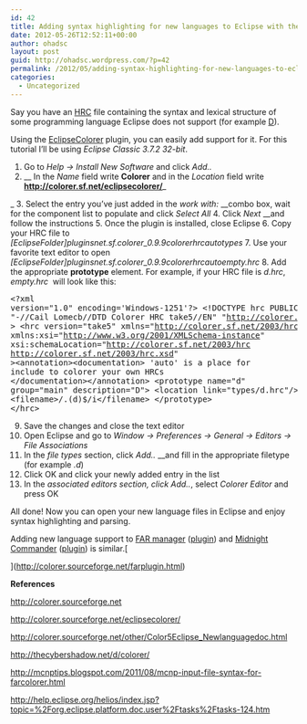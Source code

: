```yaml
---
id: 42
title: Adding syntax highlighting for new languages to Eclipse with the Colorer library
date: 2012-05-26T12:52:11+00:00
author: ohadsc
layout: post
guid: http://ohadsc.wordpress.com/?p=42
permalink: /2012/05/adding-syntax-highlighting-for-new-languages-to-eclipse-with-the-colorer-library/
categories:
  - Uncategorized
---
```

Say you have an [HRC](http://colorer.sourceforge.net/hrc-ref/index.html) file containing the syntax and lexical structure of some programming language Eclipse does not support (for example [D](http://thecybershadow.net/d/colorer/)).

Using the [EclipseColorer](http://colorer.sourceforge.net/eclipsecolorer/) plugin, you can easily add support for it. For this tutorial I&#8217;ll be using _Eclipse Classic 3.7.2 32-bit_.

  1. Go to _Help -> Install New Software_ and click _Add.._
  2. __ In the _Name_ field write **Colorer** and in the _Location_ field write **http://colorer.sf.net/eclipsecolorer/**_
  
_ 
  3. Select the entry you&#8217;ve just added in the _work with:_ __combo box, wait for the component list to populate and click _Select All_
  4. Click _Next_ __and follow the instructions
  5. Once the plugin is installed, close Eclipse
  6. Copy your HRC file to _[EclipseFolder]pluginsnet.sf.colorer_0.9.9colorerhrcautotypes_
  7. Use your favorite text editor to open _[EclipseFolder]pluginsnet.sf.colorer_0.9.9colorerhrcautoempty.hrc_
  8. Add the appropriate **prototype** element. For example, if your HRC file is _d.hrc_, _empty.hrc_  will look like this:  <pre class="brush: xml; title: ; notranslate" title="">&lt;?xml version="1.0" encoding='Windows-1251'?&gt;
 &lt;!DOCTYPE hrc PUBLIC
 "-//Cail Lomecb//DTD Colorer HRC take5//EN"
 "http://colorer.sf.net/2003/hrc.dtd"
 &gt;
 &lt;hrc version="take5" xmlns="http://colorer.sf.net/2003/hrc"
 xmlns:xsi="http://www.w3.org/2001/XMLSchema-instance"
 xsi:schemaLocation="http://colorer.sf.net/2003/hrc http://colorer.sf.net/2003/hrc.xsd"
 &gt;&lt;annotation&gt;&lt;documentation&gt;
 'auto' is a place for include
 to colorer your own HRCs
&lt;/documentation&gt;&lt;/annotation&gt;
&lt;prototype name="d" group="main" description="D"&gt;
 &lt;location link="types/d.hrc"/&gt;
 &lt;filename&gt;/.(d)$/i&lt;/filename&gt;
 &lt;/prototype&gt;
&lt;/hrc&gt; </pre>

  9. Save the changes and close the text editor
 10. Open Eclipse and go to _Window -> Preferences -> General -> Editors -> File Associations_
 11. In the _file types_ section, click _Add.._ __and fill in the appropriate filetype (for example _.d_)
 12. Click OK and click your newly added entry in the list
 13. In the ___associated editors_ section_, click Add.._, select _Colorer Editor_ and press OK

All done! Now you can open your new language files in Eclipse and enjoy syntax highlighting and parsing.

Adding new language support to [FAR manager](http://www.farmanager.com/) ([plugin](http://colorer.sourceforge.net/farplugin.html)) and [Midnight Commander](http://www.gnu.org/software/mc/) ([plugin](http://colorer.sourceforge.net/mc.html)) is similar.[
  
](http://colorer.sourceforge.net/farplugin.html) 

**References**

<http://colorer.sourceforge.net>

<http://colorer.sourceforge.net/eclipsecolorer/>

<http://colorer.sourceforge.net/other/Color5Eclipse_Newlanguagedoc.html>

<http://thecybershadow.net/d/colorer/>

<http://mcnptips.blogspot.com/2011/08/mcnp-input-file-syntax-for-farcolorer.html>

<http://help.eclipse.org/helios/index.jsp?topic=%2Forg.eclipse.platform.doc.user%2Ftasks%2Ftasks-124.htm>